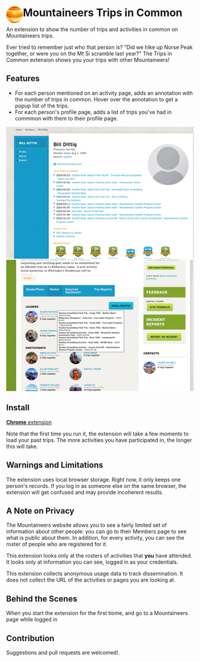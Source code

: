 # <img src="public/icons/icon_48.png" width="45" align="left"> Mountaineers Trips in Common

An extension to show the number of trips and activities in common on Mountaineers trips.

Ever tried to remember just who that person is? "Did we hike up Norse Peak together, or were you on the Mt Si scramble last year?" The Trips in Common extension shows you your trips with other Mountaineers!

## Features

- For each person mentioned on an activity page, adds an annotation with the number of trips in common. Hover over the annotation to get a popup list of the trips.
- For each person's profile page, adds a list of trips you've had in commmon with them to their profile page.

![People Page](readme-img/peoplepage.png)
![Acitvity Page](readme-img/activity.png)

## Install

[**Chrome** extension]() <!-- TODO: Add chrome extension link inside parenthesis -->

Note that the first time you run it, the extension will take a few moments to load your past trips. The more activities you have participated in, the longer this will take.

## Warnings and Limitations

The extension uses local browser storage. Right now, it only keeps one person's records. If you log in as someone else on the same browser, the extension will get confused and may provide incoherent results.

## A Note on Privacy

The Mountaineers website allows you to see a fairly limited set of information about other people: you can go to their Members page to see what is public about them. In addition, for every activity, you can see the roster of people who are registered for it.

This extension looks only at the rosters of activities that **you** have attended. It looks only at information you can see, logged in as your credentials.

This extension collects anonymous usage data to track dissemination. It does not collect the URL of the activities or pages you are looking at.

## Behind the Scenes

When you start the extension for the first tiome, and go to a Mountaineers page while logged in

## Contribution

Suggestions and pull requests are welcomed!.
